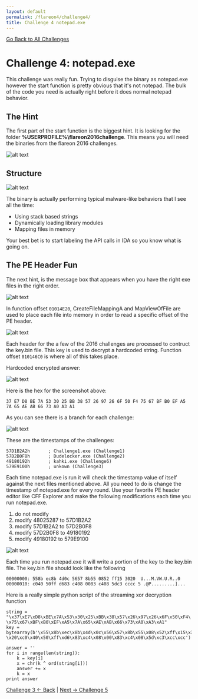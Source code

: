 ```yaml
---
layout: default
permalink: /flareon4/challenge4/
title: Challenge 4 notepad.exe
---
```


[Go Back to All Challenges](https://nobarxtx.github.io/flareon4)

# Challenge 4: notepad.exe #

This challenge was really fun. Trying to disguise the binary as notepad.exe however the start function is pretty obvious that it's not notepad. The bulk of the code you need is actually right before it does normal notepad behavior.

## The Hint ##

The first part of the start function is the biggest hint. It is looking for the folder **%USERPROFILE%\flareon2016challenge**. This means you will need the binaries from the flareon 2016 challenges.

![alt text](https://nobarxtx.github.io/flareon4/images/ch4_hint.png "hint")

## Structure ##

![alt text](https://nobarxtx.github.io/flareon4/images/ch4_diagram.png "ch4 diagram")

The binary is actually performing typical malware-like behaviors that I see all the time:

* Using stack based strings
* Dynamically loading library modules
* Mapping files in memory

Your best bet is to start labeling the API calls in IDA so you know what is going on.

## The PE Header Fun ##

The next hint, is the message box that appears when you have the right exe files in the right order. 

![alt text](https://nobarxtx.github.io/flareon4/images/ch4_messagebox.png "messagebox")

In function offset `01014E20`, CreateFileMappingA and MapViewOfFile are used to place each file into memory in order to read a specific offset of the PE header.

![alt text](https://nobarxtx.github.io/flareon4/images/ch4_header.png "header")

Each header for the a few of the 2016 challenges are processed to contruct the key.bin file. This key is used to decrypt a hardcoded string. Function offset `010146C0` is where all of this takes place.

Hardcoded encrypted answer:

![alt text](https://nobarxtx.github.io/flareon4/images/ch4_answer.png "answer")

Here is the hex for the screenshot above:

```
37 E7 D8 BE 7A 53 30 25 BB 38 57 26 97 26 6F 50 F4 75 67 BF B0 EF A5 7A 65 AE AB 66 73 A0 A3 A1
```

As you can see there is a branch for each challenge:

![alt text](https://nobarxtx.github.io/flareon4/images/ch4_headercheck.png "header check")

These are the timestamps of the challenges:
```
57D1B2A2h       ; Challenge1.exe (Challenge1)
57D2B0F8h       ; Dudelocker.exe (Challenge2)
49180192h       ; kahki.exe (Challenge6)
579E9100h       ; unkown (Challenge3)
```

Each time notepad.exe is run it will check the timestamp value of itself against the next files mentioned above. All you need to do is change the timestamp of notepad.exe for every round. Use your favorite PE header editor like CFF Explorer and make the following modifications each time you run notepad.exe.

1. do not modify
2. modify 48025287 to 57D1B2A2
3. modify 57D1B2A2 to 57D2B0F8
4. modify 57D2B0F8 to 49180192
5. modify 49180192 to 579E9100

![alt text](https://nobarxtx.github.io/flareon4/images/ch4_cff.png "CFF Explorer")

Each time you run notepad.exe it will write a portion of the key to the key.bin file. The key.bin file should look like the following

```
00000000: 558b ec8b 4d0c 5657 8b55 0852 ff15 3020  U...M.VW.U.R..0
00000010: c040 50ff d683 c408 0083 c408 5dc3 cccc 5 .@P.........]...
```

Here is a really simple python script of the streaming xor decryption function

```
string = "\x37\xE7\xD8\xBE\x7A\x53\x30\x25\xBB\x38\x57\x26\x97\x26\x6F\x50\xF4\
\x75\x67\xBF\xB0\xEF\xA5\x7A\x65\xAE\xAB\x66\x73\xA0\xA3\xA1"
key = bytearray(b'\x55\x8b\xec\x8b\x4d\x0c\x56\x57\x8b\x55\x08\x52\xff\x15\x30\
\x20\xc0\x40\x50\xff\xd6\x83\xc4\x08\x00\x83\xc4\x08\x5d\xc3\xcc\xcc')

answer = ''
for i in range(len(string)):
    k = key[i]
    x = chr(k ^ ord(string[i]))
    answer += x
    k = x
print answer
```

[Challenge 3 <- Back](https://nobarxtx.github.io/flareon4/challenge3) | [Next -> Challenge 5](https://nobarxtx.github.io/flareon4/challenge5)
